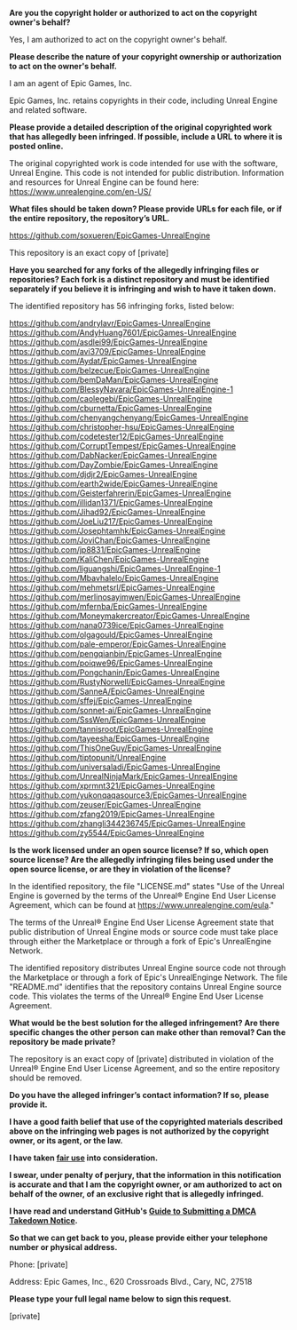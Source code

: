 **Are you the copyright holder or authorized to act on the copyright owner's behalf?**   
   
Yes, I am authorized to act on the copyright owner's behalf.   
   
**Please describe the nature of your copyright ownership or authorization to act on the owner's behalf.**   
   
I am an agent of Epic Games, Inc.   
   
Epic Games, Inc. retains copyrights in their code, including Unreal Engine and related software.   
   
**Please provide a detailed description of the original copyrighted work that has allegedly been infringed. If possible, include a URL to where it is posted online.**   
   
The original copyrighted work is code intended for use with the software, Unreal Engine. This code is not intended for public distribution. Information and resources for Unreal Engine can be found here:   
https://www.unrealengine.com/en-US/   
   
**What files should be taken down? Please provide URLs for each file, or if the entire repository, the repository’s URL.**   
   
https://github.com/soxueren/EpicGames-UnrealEngine   
   
This repository is an exact copy of [private]  
   
**Have you searched for any forks of the allegedly infringing files or repositories? Each fork is a distinct repository and must be identified separately if you believe it is infringing and wish to have it taken down.**   
   
The identified repository has 56 infringing forks, listed below:   
   
https://github.com/andrylavr/EpicGames-UnrealEngine   
https://github.com/AndyHuang7601/EpicGames-UnrealEngine   
https://github.com/asdlei99/EpicGames-UnrealEngine   
https://github.com/avi3709/EpicGames-UnrealEngine   
https://github.com/Aydat/EpicGames-UnrealEngine   
https://github.com/belzecue/EpicGames-UnrealEngine   
https://github.com/bemDaMan/EpicGames-UnrealEngine   
https://github.com/BlessyNavara/EpicGames-UnrealEngine-1   
https://github.com/caolegebi/EpicGames-UnrealEngine   
https://github.com/cburnetta/EpicGames-UnrealEngine   
https://github.com/chenyangchenyang/EpicGames-UnrealEngine   
https://github.com/christopher-hsu/EpicGames-UnrealEngine   
https://github.com/codetester12/EpicGames-UnrealEngine   
https://github.com/CorruptTempest/EpicGames-UnrealEngine   
https://github.com/DabNacker/EpicGames-UnrealEngine   
https://github.com/DayZombie/EpicGames-UnrealEngine   
https://github.com/djdjr2/EpicGames-UnrealEngine   
https://github.com/earth2wide/EpicGames-UnrealEngine   
https://github.com/Geisterfahrerin/EpicGames-UnrealEngine   
https://github.com/illidan1371/EpicGames-UnrealEngine   
https://github.com/Jihad92/EpicGames-UnrealEngine   
https://github.com/JoeLiu217/EpicGames-UnrealEngine   
https://github.com/Josephtamhk/EpicGames-UnrealEngine   
https://github.com/JoviChan/EpicGames-UnrealEngine   
https://github.com/jp8831/EpicGames-UnrealEngine   
https://github.com/KaliChen/EpicGames-UnrealEngine   
https://github.com/liguangshi/EpicGames-UnrealEngine-1   
https://github.com/Mbavhalelo/EpicGames-UnrealEngine   
https://github.com/mehmetsrl/EpicGames-UnrealEngine   
https://github.com/merlinosayimwen/EpicGames-UnrealEngine   
https://github.com/mfernba/EpicGames-UnrealEngine   
https://github.com/Moneymakercreator/EpicGames-UnrealEngine   
https://github.com/nana0739ice/EpicGames-UnrealEngine   
https://github.com/olgagould/EpicGames-UnrealEngine   
https://github.com/pale-emperor/EpicGames-UnrealEngine   
https://github.com/pengqianbin/EpicGames-UnrealEngine   
https://github.com/poiqwe96/EpicGames-UnrealEngine   
https://github.com/Pongchanin/EpicGames-UnrealEngine   
https://github.com/RustyNorwell/EpicGames-UnrealEngine   
https://github.com/SanneA/EpicGames-UnrealEngine   
https://github.com/sffej/EpicGames-UnrealEngine   
https://github.com/sonnet-ai/EpicGames-UnrealEngine   
https://github.com/SssWen/EpicGames-UnrealEngine   
https://github.com/tannisroot/EpicGames-UnrealEngine   
https://github.com/tayeesha/EpicGames-UnrealEngine   
https://github.com/ThisOneGuy/EpicGames-UnrealEngine   
https://github.com/tiptopunit/UnrealEngine   
https://github.com/universaladi/EpicGames-UnrealEngine   
https://github.com/UnrealNinjaMark/EpicGames-UnrealEngine   
https://github.com/xprmnt321/EpicGames-UnrealEngine   
https://github.com/yukonqaqasource3/EpicGames-UnrealEngine   
https://github.com/zeuser/EpicGames-UnrealEngine   
https://github.com/zfang2019/EpicGames-UnrealEngine   
https://github.com/zhangli344236745/EpicGames-UnrealEngine   
https://github.com/zy5544/EpicGames-UnrealEngine   
   
**Is the work licensed under an open source license? If so, which open source license? Are the allegedly infringing files being used under the open source license, or are they in violation of the license?**   
   
In the identified repository, the file "LICENSE.md" states "Use of the Unreal Engine is governed by the terms of the Unreal® Engine End User License Agreement, which can be found at https://www.unrealengine.com/eula."   
   
The terms of the Unreal® Engine End User License Agreement state that public distribution of Unreal Engine mods or source code must take place through either the Marketplace or through a fork of Epic's UnrealEngine Network.   
   
The identified repository distributes Unreal Engine source code not through the Marketplace or through a fork of Epic's UnrealEnginge Network. The file "README.md" identifies that the repository contains Unreal Engine source code. This violates the terms of the Unreal® Engine End User License Agreement.   
   
**What would be the best solution for the alleged infringement? Are there specific changes the other person can make other than removal? Can the repository be made private?**   
   
The repository is an exact copy of [private] distributed in violation of the Unreal® Engine End User License Agreement, and so the entire repository should be removed.   
   
**Do you have the alleged infringer’s contact information? If so, please provide it.**   
   
**I have a good faith belief that use of the copyrighted materials described above on the infringing web pages is not authorized by the copyright owner, or its agent, or the law.**   
   
**I have taken <a href="https://www.lumendatabase.org/topics/22">fair use</a> into consideration.**   
   
**I swear, under penalty of perjury, that the information in this notification is accurate and that I am the copyright owner, or am authorized to act on behalf of the owner, of an exclusive right that is allegedly infringed.**   
   
**I have read and understand GitHub's <a href="https://help.github.com/articles/guide-to-submitting-a-dmca-takedown-notice/">Guide to Submitting a DMCA Takedown Notice</a>.**   
   
**So that we can get back to you, please provide either your telephone number or physical address.**   
   
Phone: [private]    
   
Address: Epic Games, Inc., 620 Crossroads Blvd., Cary, NC, 27518   
   
**Please type your full legal name below to sign this request.**   
   
[private]  
